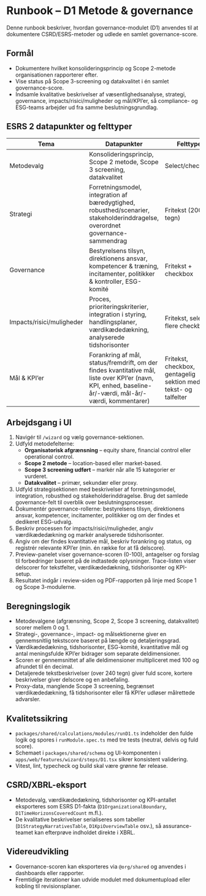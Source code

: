 # Runbook – D1 Metode & governance

Denne runbook beskriver, hvordan governance-modulet (D1) anvendes til at dokumentere CSRD/ESRS-metoder og udlede en samlet governance-score.

## Formål

- Dokumentere hvilket konsolideringsprincip og Scope 2-metode organisationen rapporterer efter.
- Vise status på Scope 3-screening og datakvalitet i én samlet governance-score.
- Indsamle kvalitative beskrivelser af væsentlighedsanalyse, strategi, governance, impacts/risici/muligheder og mål/KPI’er, så compliance- og ESG-teams arbejder ud fra samme beslutningsgrundlag.

## ESRS 2 datapunkter og felttyper

| Tema | Datapunkter | Felttype |
| --- | --- | --- |
| Metodevalg | Konsolideringsprincip, Scope 2 metode, Scope 3 screening, datakvalitet | Select/checkbox |
| Strategi | Forretningsmodel, integration af bæredygtighed, robusthed/scenarier, stakeholderinddragelse, overordnet governance-sammendrag | Fritekst (2000 tegn) |
| Governance | Bestyrelsens tilsyn, direktionens ansvar, kompetencer & træning, incitamenter, politikker & kontroller, ESG-komité | Fritekst + checkbox |
| Impacts/risici/muligheder | Proces, prioriteringskriterier, integration i styring, handlingsplaner, værdikædedækning, analyserede tidshorisonter | Fritekst, select, flere checkboxe |
| Mål & KPI’er | Forankring af mål, status/fremdrift, om der findes kvantitative mål, liste over KPI’er (navn, KPI, enhed, baseline-år/-værdi, mål-år/-værdi, kommentarer) | Fritekst, checkbox, gentagelig sektion med tekst- og talfelter |

## Arbejdsgang i UI

1. Navigér til `/wizard` og vælg governance-sektionen.
2. Udfyld metodefelterne:
   - **Organisatorisk afgrænsning** – equity share, financial control eller operational control.
   - **Scope 2 metode** – location-based eller market-based.
   - **Scope 3 screening udført** – markér når alle 15 kategorier er vurderet.
   - **Datakvalitet** – primær, sekundær eller proxy.
3. Udfyld strategisektionen med beskrivelser af forretningsmodel, integration, robusthed og stakeholderinddragelse. Brug det samlede governance-felt til overblik over beslutningsprocesser.
4. Dokumentér governance-rollerne: bestyrelsens tilsyn, direktionens ansvar, kompetencer, incitamenter, politikker og om der findes et dedikeret ESG-udvalg.
5. Beskriv processen for impacts/risici/muligheder, angiv værdikædedækning og markér analyserede tidshorisonter.
6. Angiv om der findes kvantitative mål, beskriv forankring og status, og registrér relevante KPI’er (min. én række for at få delscore).
7. Preview-panelet viser governance-scoren (0-100), antagelser og forslag til forbedringer baseret på de indtastede oplysninger. Trace-listen viser delscorer for tekstfelter, værdikædedækning, tidshorisonter og KPI-setup.
8. Resultatet indgår i review-siden og PDF-rapporten på linje med Scope 1 og Scope 3-modulerne.

## Beregningslogik

- Metodevalgene (afgrænsning, Scope 2, Scope 3 screening, datakvalitet) scorer mellem 0 og 1.
- Strategi-, governance-, impact- og målsektionerne giver en gennemsnitlig tekstscore baseret på længde og detaljeringsgrad.
- Værdikædedækning, tidshorisonter, ESG-komité, kvantitative mål og antal meningsfulde KPI’er bidrager som separate deldimensioner.
- Scoren er gennemsnittet af alle deldimensioner multipliceret med 100 og afrundet til én decimal.
- Detaljerede tekstbeskrivelser (over 240 tegn) giver fuld score, kortere beskrivelser giver delscore og en anbefaling.
- Proxy-data, manglende Scope 3 screening, begrænset værdikædedækning, få tidshorisonter eller få KPI’er udløser målrettede advarsler.

## Kvalitetssikring

- `packages/shared/calculations/modules/runD1.ts` indeholder den fulde logik og spores i `runModule.spec.ts` med tre tests (neutral, delvis og fuld score).
- Schemaet i `packages/shared/schema` og UI-komponenten i `apps/web/features/wizard/steps/D1.tsx` sikrer konsistent validering.
- Vitest, lint, typecheck og build skal være grønne før release.

## CSRD/XBRL-eksport

- Metodevalg, værdikædedækning, tidshorisonter og KPI-antallet eksporteres som ESRS D1-fakta (`D1OrganizationalBoundary`, `D1TimeHorizonsCoveredCount` m.fl.).
- De kvalitative beskrivelser serialiseres som tabeller (`D1StrategyNarrativesTable`, `D1KpiOverviewTable` osv.), så assurance-teamet kan efterprøve indholdet direkte i XBRL.

## Videreudvikling

- Governance-scoren kan eksporteres via `@org/shared` og anvendes i dashboards eller rapporter.
- Fremtidige iterationer kan udvide modulet med dokumentupload eller kobling til revisionsplaner.

